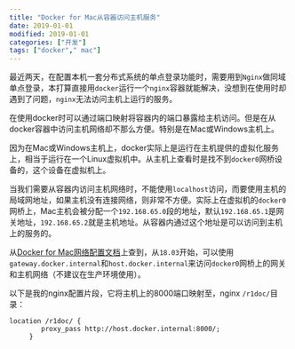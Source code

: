 ```yaml
---
title: "Docker for Mac从容器访问主机服务"
date: 2019-01-01
modified: 2019-01-01
categories: ["开发"]
tags: ["docker"," mac"]
---
```


最近两天，在配置本机一套分布式系统的单点登录功能时，需要用到`Nginx`做同域单点登录，本打算直接用`docker`运行一个`nginx`容器就能解决，没想到在使用时却遇到了问题，`nginx`无法访问主机上运行的服务。

在使用docker时可以通过端口映射将容器内的端口暴露给主机访问。但是在从docker容器中访问主机网络却不那么方便。特别是在Mac或Windows主机上。

因为在Mac或Windows主机上，docker实际上是运行在主机提供的虚拟化服务上，相当于运行在一个Linux虚拟机中。从主机上查看时是找不到`docker0`网桥设备的，这个设备在虚拟机上。

当我们需要从容器内访问主机网络时，不能使用`localhost`访问，而要使用主机的局域网地址，如果主机没有连接网络，则非常不方便。实际上在虚拟机的`docker0`网桥上，Mac主机会被分配一个`192.168.65.0`段的地址，默认`192.168.65.1`是网关地址，`192.168.65.2`就是主机地址。从容器内通过这个地址是可以访问到主机上的服务的。

从[Docker for Mac网络配置文档](https://docs.docker.com/docker-for-mac/networking/#use-cases-and-workarounds)上查到，从`18.03`开始，可以使用`gateway.docker.internal`和`host.docker.internal`来访问`docker0`网桥上的网关和主机网络（不建议在生产环境使用）。

以下是我的nginx配置片段，它将主机上的8000端口映射至，nginx `/r1doc/`目录：

```
location /r1doc/ {
		proxy_pass http://host.docker.internal:8000/; 
	 }
```

